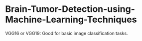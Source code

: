 # Brain-Tumor-Detection-using-Machine-Learning-Techniques
VGG16 or VGG19: Good for basic image classification tasks.
